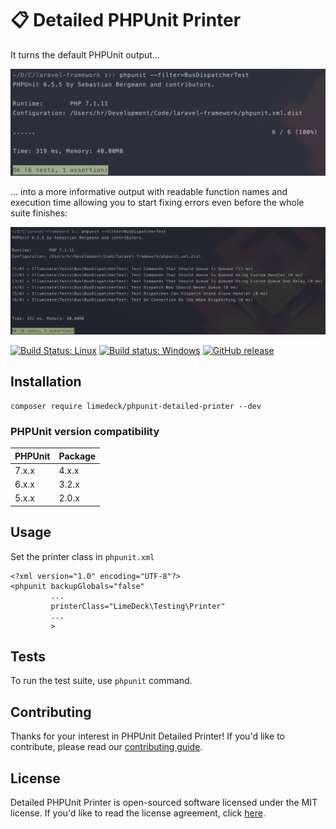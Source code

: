 # 📋 Detailed PHPUnit Printer

It turns the default PHPUnit output...

![default-printer](./screenshots/phpunit-default.png "Default PHPUnit output.")

... into a more informative output with readable function names and execution time allowing you to start fixing errors even before the whole suite finishes:

![detailed-printer](./screenshots/phpunit-pretty.png "PHPUnit output with this printer.")

[![Build Status: Linux](https://travis-ci.org/LimeDeck/phpunit-detailed-printer.svg?branch=master)](https://travis-ci.org/LimeDeck/phpunit-detailed-printer)
[![Build status: Windows](https://ci.appveyor.com/api/projects/status/656nmj6oxbnq4sri/branch/master?svg=true)](https://ci.appveyor.com/project/HRcc/phpunit-detailed-printer/branch/master)
[![GitHub release](https://img.shields.io/github/release/LimeDeck/phpunit-detailed-printer.svg)](https://github.com/limedeck/phpunit-detailed-printer)

## Installation

```
composer require limedeck/phpunit-detailed-printer --dev
```

### PHPUnit version compatibility

 PHPUnit  | Package
:---------|:----------
 7.x.x    | 4.x.x
 6.x.x    | 3.2.x
 5.x.x    | 2.0.x


## Usage

Set the printer class in `phpunit.xml`

```
<?xml version="1.0" encoding="UTF-8"?>
<phpunit backupGlobals="false"
         ...
         printerClass="LimeDeck\Testing\Printer"
         ...
         >
```

## Tests
To run the test suite, use `phpunit` command.

## Contributing
Thanks for your interest in PHPUnit Detailed Printer! If you'd like to contribute, please read our [contributing guide](CONTRIBUTING.md).

## License

Detailed PHPUnit Printer is open-sourced software licensed under the MIT license. If you'd like to read the license agreement, click [here](LICENSE).
